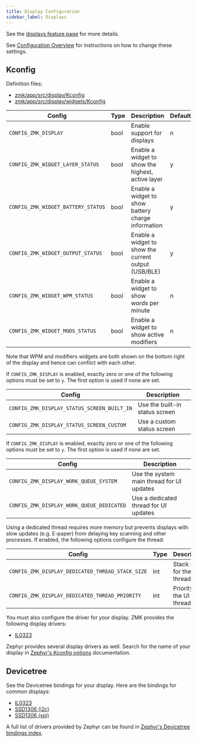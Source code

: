 ```yaml
---
title: Display Configuration
sidebar_label: Displays
---
```


See the [displays feature page](../features/displays.md) for more details.

See [Configuration Overview](index.md) for instructions on how to change these settings.

## Kconfig

Definition files:

- [zmk/app/src/display/Kconfig](https://github.com/zmkfirmware/zmk/blob/main/app/src/display/Kconfig)
- [zmk/app/src/display/widgets/Kconfig](https://github.com/zmkfirmware/zmk/blob/main/app/src/display/widgets/Kconfig)

| Config                             | Type | Description                                          | Default |
| ---------------------------------- | ---- | ---------------------------------------------------- | ------- |
| `CONFIG_ZMK_DISPLAY`               | bool | Enable support for displays                          | n       |
| `CONFIG_ZMK_WIDGET_LAYER_STATUS`   | bool | Enable a widget to show the highest, active layer    | y       |
| `CONFIG_ZMK_WIDGET_BATTERY_STATUS` | bool | Enable a widget to show battery charge information   | y       |
| `CONFIG_ZMK_WIDGET_OUTPUT_STATUS`  | bool | Enable a widget to show the current output (USB/BLE) | y       |
| `CONFIG_ZMK_WIDGET_WPM_STATUS`     | bool | Enable a widget to show words per minute             | n       |
| `CONFIG_ZMK_WIDGET_MODS_STATUS`    | bool | Enable a widget to show active modifiers             | n       |

Note that WPM and modifiers widgets are both shown on the bottom right of the display and hence can conflict with each other.

If `CONFIG_ZMK_DISPLAY` is enabled, exactly zero or one of the following options must be set to `y`. The first option is used if none are set.

| Config                                      | Description                    |
| ------------------------------------------- | ------------------------------ |
| `CONFIG_ZMK_DISPLAY_STATUS_SCREEN_BUILT_IN` | Use the built-in status screen |
| `CONFIG_ZMK_DISPLAY_STATUS_SCREEN_CUSTOM`   | Use a custom status screen     |

If `CONFIG_ZMK_DISPLAY` is enabled, exactly zero or one of the following options must be set to `y`. The first option is used if none are set.

| Config                                    | Description                               |
| ----------------------------------------- | ----------------------------------------- |
| `CONFIG_ZMK_DISPLAY_WORK_QUEUE_SYSTEM`    | Use the system main thread for UI updates |
| `CONFIG_ZMK_DISPLAY_WORK_QUEUE_DEDICATED` | Use a dedicated thread for UI updates     |

Using a dedicated thread requires more memory but prevents displays with slow updates (e.g. E-paper) from delaying key scanning and other processes. If enabled, the following options configure the thread:

| Config                                           | Type | Description                  | Default |
| ------------------------------------------------ | ---- | ---------------------------- | ------- |
| `CONFIG_ZMK_DISPLAY_DEDICATED_THREAD_STACK_SIZE` | int  | Stack size for the UI thread | 2048    |
| `CONFIG_ZMK_DISPLAY_DEDICATED_THREAD_PRIORITY`   | int  | Priority for the UI thread   | 5       |

You must also configure the driver for your display. ZMK provides the following display drivers:

- [IL0323](https://github.com/zmkfirmware/zmk/blob/main/app/drivers/display/Kconfig.il0323)

Zephyr provides several display drivers as well. Search for the name of your display in [Zephyr's Kconfig options](https://docs.zephyrproject.org/latest/kconfig.html) documentation.

## Devicetree

See the Devicetree bindings for your display. Here are the bindings for common displays:

- [IL0323](https://github.com/zmkfirmware/zmk/blob/main/app/dts/bindings/display/gooddisplay%2Cil0323.yaml)
- [SSD1306 (i2c)](https://docs.zephyrproject.org/latest/build/dts/api/bindings/display/solomon,ssd1306fb-i2c.html)
- [SSD1306 (spi)](https://docs.zephyrproject.org/latest/build/dts/api/bindings/display/solomon,ssd1306fb-spi.html)

A full list of drivers provided by Zephyr can be found in [Zephyr's Devicetree bindings index](https://docs.zephyrproject.org/latest/build/dts/api/bindings.html).
